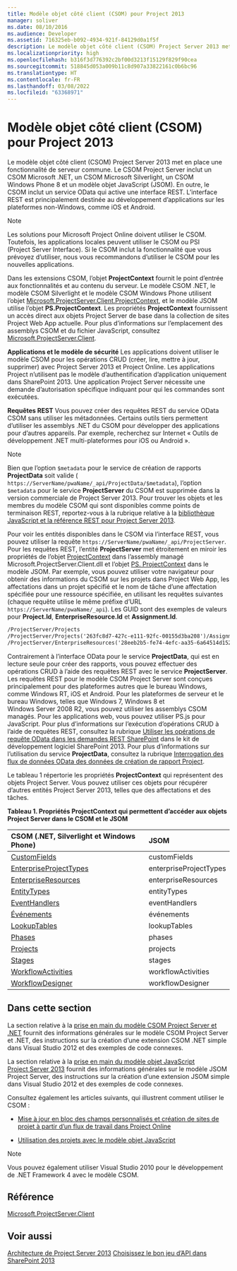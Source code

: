 ```yaml
---
title: Modèle objet côté client (CSOM) pour Project 2013
manager: soliver
ms.date: 08/10/2016
ms.audience: Developer
ms.assetid: 716325eb-b092-4934-921f-84129d0a1f5f
description: Le modèle objet côté client (CSOM) Project Server 2013 met en place une fonctionnalité de serveur commune. Le CSOM Project Server inclut un CSOM Microsoft .NET, un CSOM Microsoft Silverlight, un CSOM Windows Phone 8 et un modèle objet JavaScript (JSOM). En outre, le CSOM inclut un service OData qui active une interface REST. L’interface REST est principalement destinée au développement d’applications sur les plateformes non-Windows, comme iOS et Android.
ms.localizationpriority: high
ms.openlocfilehash: b316f3d776392c2bf00d3213f15129f829f90cea
ms.sourcegitcommit: 518845d053a009b11c8d907a33822161c0b6bc96
ms.translationtype: HT
ms.contentlocale: fr-FR
ms.lasthandoff: 03/08/2022
ms.locfileid: "63368971"
---
```

# <a name="client-side-object-model-csom-for-project-2013"></a>Modèle objet côté client (CSOM) pour Project 2013

Le modèle objet côté client (CSOM) Project Server 2013 met en place une fonctionnalité de serveur commune. Le CSOM Project Server inclut un CSOM Microsoft .NET, un CSOM Microsoft Silverlight, un CSOM Windows Phone 8 et un modèle objet JavaScript (JSOM). En outre, le CSOM inclut un service OData qui active une interface REST. L’interface REST est principalement destinée au développement d’applications sur les plateformes non-Windows, comme iOS et Android.
  
> [!NOTE]
> Les solutions pour Microsoft Project Online doivent utiliser le CSOM. Toutefois, les applications locales peuvent utiliser le CSOM ou PSI (Project Server Interface). Si le CSOM inclut la fonctionnalité que vous prévoyez d’utiliser, nous vous recommandons d’utiliser le CSOM pour les nouvelles applications.
  
Dans les extensions CSOM, l’objet **ProjectContext** fournit le point d’entrée aux fonctionnalités et au contenu du serveur. Le modèle CSOM .NET, le modèle CSOM Silverlight et le modèle CSOM Windows Phone utilisent l’objet [Microsoft.ProjectServer.Client.ProjectContext](https://msdn.microsoft.com/library/Microsoft.ProjectServer.Client.ProjectContext.aspx), et le modèle JSOM utilise l’objet **PS.ProjectContext**. Les propriétés **ProjectContext** fournissent un accès direct aux objets Project Server de base dans la collection de sites Project Web App actuelle. Pour plus d’informations sur l’emplacement des assemblys CSOM et du fichier JavaScript, consultez [Microsoft.ProjectServer.Client](https://msdn.microsoft.com/library/Microsoft.ProjectServer.Client.aspx).
  
 **Applications et le modèle de sécurité** Les applications doivent utiliser le modèle CSOM pour les opérations CRUD (créer, lire, mettre à jour, supprimer) avec Project Server 2013 et Project Online. Les applications Project n’utilisent pas le modèle d’authentification d’application uniquement dans SharePoint 2013. Une application Project Server nécessite une demande d’autorisation spécifique indiquant pour qui les commandes sont exécutées.
  
 **Requêtes REST** Vous pouvez créer des requêtes REST du service OData CSOM sans utiliser les métadonnées. Certains outils tiers permettent d’utiliser les assemblys .NET du CSOM pour développer des applications pour d’autres appareils. Par exemple, recherchez sur Internet « Outils de développement .NET multi-plateformes pour iOS ou Android ».
  
> [!NOTE]
> Bien que l’option `$metadata` pour le service de création de rapports **ProjectData** soit valide ( `https://ServerName/pwaName/_api/ProjectData/$metadata`), l’option `$metadata` pour le service **ProjectServer** du CSOM est supprimée dans la version commerciale de Project Server 2013. Pour trouver les objets et les membres du modèle CSOM qui sont disponibles comme points de terminaison REST, reportez-vous à la rubrique relative à la [bibliothèque JavaScript et la référence REST pour Project Server 2013](javascript-library-and-rest-reference-for-project-server-2013.md).
  
Pour voir les entités disponibles dans le CSOM via l’interface REST, vous pouvez utiliser la requête `https://ServerName/pwaName/_api/ProjectServer`. Pour les requêtes REST, l’entité **ProjectServer** met étroitement en miroir les propriétés de l’objet [ProjectContext](https://msdn.microsoft.com/library/Microsoft.ProjectServer.Client.ProjectContext.aspx) dans l’assembly managé Microsoft.ProjectServer.Client.dll et l’objet [PS. ProjectContext](https://msdn.microsoft.com/library/a490b675-a845-ee94-3877-b99ada9bf2b0%28Office.15%29.aspx) dans le modèle JSOM. Par exemple, vous pouvez utiliser votre navigateur pour obtenir des informations du CSOM sur les projets dans Project Web App, les affectations dans un projet spécifié et le nom de tâche d’une affectation spécifiée pour une ressource spécifiée, en utilisant les requêtes suivantes (chaque requête utilise le même préfixe d’URL `https://ServerName/pwaName/_api`). Les GUID sont des exemples de valeurs pour **Project.Id**, **EnterpriseResource.Id** et **Assignment.Id**.
  
```HTML
/ProjectServer/Projects
/ProjectServer/Projects('263fc8d7-427c-e111-92fc-00155d3ba208')/Assignments
/ProjectServer/EnterpriseResources('28eeb2b5-fe74-4efc-aa35-6a64514d1526')/Assignments('a2eafeb5-437c-e111-92fc-00155d3ba208')/Task?$select=Name
```

Contrairement à l’interface OData pour le service **ProjectData**, qui est en lecture seule pour créer des rapports, vous pouvez effectuer des opérations CRUD à l’aide des requêtes REST avec le service **ProjectServer**. Les requêtes REST pour le modèle CSOM Project Server sont conçues principalement pour des plateformes autres que le bureau Windows, comme Windows RT, iOS et Android. Pour les plateformes de serveur et le bureau Windows, telles que Windows 7, Windows 8 et Windows Server 2008 R2, vous pouvez utiliser les assemblys CSOM managés. Pour les applications web, vous pouvez utiliser PS.js pour JavaScript. Pour plus d’informations sur l’exécution d’opérations CRUD à l’aide de requêtes REST, consultez la rubrique [Utiliser les opérations de requête OData dans les demandes REST SharePoint](https://msdn.microsoft.com/library/d4b5c277-ed50-420c-8a9b-860342284b72%28Office.15%29.aspx) dans le kit de développement logiciel SharePoint 2013. Pour plus d’informations sur l’utilisation du service **ProjectData**, consultez la rubrique [Interrogation des flux de données OData des données de création de rapport Project](https://msdn.microsoft.com/library/office/jj163048.aspx).
  
Le tableau 1 répertorie les propriétés **ProjectContext** qui représentent des objets Project Server. Vous pouvez utiliser ces objets pour récupérer d’autres entités Project Server 2013, telles que des affectations et des tâches.
  
**Tableau 1. Propriétés ProjectContext qui permettent d’accéder aux objets Project Server dans le CSOM et le JSOM**

|**CSOM (.NET, Silverlight et Windows Phone)**|**JSOM**|
|:-----|:-----|
|[CustomFields](https://msdn.microsoft.com/library/Microsoft.ProjectServer.Client.ProjectContext.CustomFields.aspx) <br/> |customFields  <br/> |
|[EnterpriseProjectTypes](https://msdn.microsoft.com/library/Microsoft.ProjectServer.Client.ProjectContext.EnterpriseProjectTypes.aspx) <br/> |enterpriseProjectTypes  <br/> |
|[EnterpriseResources](https://msdn.microsoft.com/library/Microsoft.ProjectServer.Client.ProjectContext.EnterpriseResources.aspx) <br/> |enterpriseResources  <br/> |
|[EntityTypes](https://msdn.microsoft.com/library/Microsoft.ProjectServer.Client.ProjectContext.EntityTypes.aspx) <br/> |entityTypes  <br/> |
|[EventHandlers](https://msdn.microsoft.com/library/Microsoft.ProjectServer.Client.ProjectContext.EventHandlers.aspx) <br/> |eventHandlers  <br/> |
|[Événements](https://msdn.microsoft.com/library/Microsoft.ProjectServer.Client.ProjectContext.Events.aspx) <br/> |événements  <br/> |
|[LookupTables](https://msdn.microsoft.com/library/Microsoft.ProjectServer.Client.ProjectContext.LookupTables.aspx) <br/> |lookupTables  <br/> |
|[Phases](https://msdn.microsoft.com/library/Microsoft.ProjectServer.Client.ProjectContext.Phases.aspx) <br/> |phases  <br/> |
|[Projects](https://msdn.microsoft.com/library/Microsoft.ProjectServer.Client.ProjectContext.Projects.aspx) <br/> |projects  <br/> |
|[Stages](https://msdn.microsoft.com/library/Microsoft.ProjectServer.Client.ProjectContext.Stages.aspx) <br/> |stages  <br/> |
|[WorkflowActivities](https://msdn.microsoft.com/library/Microsoft.ProjectServer.Client.ProjectContext.WorkflowActivities.aspx) <br/> |workflowActivities  <br/> |
|[WorkflowDesigner](https://msdn.microsoft.com/library/Microsoft.ProjectServer.Client.ProjectContext.WorkflowDesigner.aspx) <br/> |workflowDesigner  <br/> |

## <a name="in-this-section"></a>Dans cette section

La section relative à la [prise en main du modèle CSOM Project Server et .NET](getting-started-with-the-project-server-csom-and-net.md) fournit des informations générales sur le modèle CSOM Project Server et .NET, des instructions sur la création d’une extension CSOM .NET simple dans Visual Studio 2012 et des exemples de code connexes.
  
La section relative à la [prise en main du modèle objet JavaScript Project Server 2013](getting-started-with-the-project-server-2013-javascript-object-model.md) fournit des informations générales sur le modèle JSOM Project Server, des instructions sur la création d’une extension JSOM simple dans Visual Studio 2012 et des exemples de code connexes.
  
Consultez également les articles suivants, qui illustrent comment utiliser le CSOM :
  
- [Mise à jour en bloc des champs personnalisés et création de sites de projet à partir d’un flux de travail dans Project Online](bulk-update-custom-fields-and-create-project-sites-from-workflow-in-project.md)

- [Utilisation des projets avec le modèle objet JavaScript](create-retrieve-update-delete-projects-using-project-server-javascript.md)

> [!NOTE]
> Vous pouvez également utiliser Visual Studio 2010 pour le développement de .NET Framework 4 avec le modèle CSOM.
  
## <a name="reference"></a>Référence

[Microsoft.ProjectServer.Client](https://msdn.microsoft.com/library/Microsoft.ProjectServer.Client.aspx)
  
## <a name="see-also"></a>Voir aussi

[Architecture de Project Server 2013](project-server-2013-architecture.md)
[Choisissez le bon jeu d’API dans SharePoint 2013](https://msdn.microsoft.com/library/f36645da-77c5-47f1-a2ca-13d4b62b320d%28Office.15%29.aspx)
